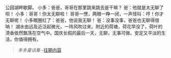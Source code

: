 公园湖畔歇脚。
小多：爸爸，哥哥在那里跳来跳去是干嘛？
爸：他就是太无聊了呗！
小多：哥哥！你太无聊啦！
哥哥一愣，两眼一睁一闭，一声怪叫：哼！你才无聊呢！
小多眼圈红了：爸爸，他说我无聊！
爸：没事没事，爸爸也无聊得很呐！
湖水由远及近泛起微光，一阵风吹过来。附近的荷塘，荷花早没了，荷叶的清香依然飘荡在空气中。国庆长假的最后一天，无聊，无事可做。安定又平淡的生活，你值得拥有。

>*多多童话集* -[往期内容](http://www.jianshu.com/notebooks/6723693/latest)

